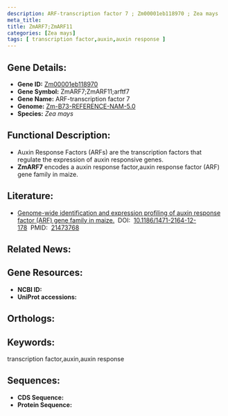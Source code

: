 ```yaml
---
description: ARF-transcription factor 7 ; Zm00001eb118970 ; Zea mays
meta_title:
title: ZmARF7;ZmARF11
categories: [Zea mays]
tags: [ transcription factor,auxin,auxin response ]
---
```


## Gene Details:
- **Gene ID:**	[Zm00001eb118970]()
- **Gene Symbol:** ZmARF7;ZmARF11;arftf7
- **Gene Name:** ARF-transcription factor 7
- **Genome:** [Zm-B73-REFERENCE-NAM-5.0]()
- **Species:** *Zea mays*

## Functional Description:
   - Auxin Response Factors (ARFs) are the transcription factors that regulate the expression of auxin responsive genes.
   - **ZmARF7** encodes a auxin response factor,auxin response factor (ARF) gene family in maize.

## Literature:
   - [Genome-wide identification and expression profiling of auxin response factor (ARF) gene family in maize.]( https://www.ncbi.nlm.nih.gov/pmc/articles/PMC3082248/)&nbsp;&nbsp;DOI:&nbsp;&nbsp;[10.1186/1471-2164-12-178](https://www.ncbi.nlm.nih.gov/pmc/articles/PMC3082248/)&nbsp;&nbsp;PMID:&nbsp;&nbsp;[21473768](https://pubmed.ncbi.nlm.nih.gov/21473768/)

## Related News:

## Gene Resources:
- **NCBI ID:** [](https://www.ncbi.nlm.nih.gov/gene/?term=)
- **UniProt accessions:** [](https://www.uniprot.org/uniprotkb//entry)

## Orthologs:

## Keywords:
transcription factor,auxin,auxin response

## Sequences:
- **CDS Sequence:**
- **Protein Sequence:**
